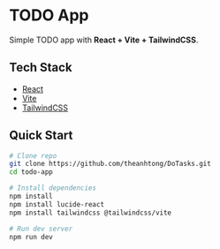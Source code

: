 # TODO App

Simple TODO app with **React + Vite + TailwindCSS**.

## Tech Stack

- [React](https://reactjs.org/)
- [Vite](https://vitejs.dev/)
- [TailwindCSS](https://tailwindcss.com/)

## Quick Start

```bash
# Clone repo
git clone https://github.com/theanhtong/DoTasks.git
cd todo-app

# Install dependencies
npm install
npm install lucide-react
npm install tailwindcss @tailwindcss/vite

# Run dev server
npm run dev
```
